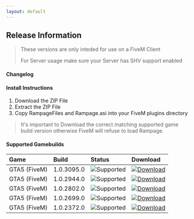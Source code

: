 ```yaml
---
layout: default
---
```


## Release Information

> These versions are only inteded for use on a FiveM Client
>
> For Server usage make sure your Server has SHV support enabled

#### Changelog


#### Install Instructions

1.  Download the ZIP File
2.  Extract the ZIP File
3.  Copy RampageFiles and Rampage.asi into your FiveM plugins directory

> It's important to Download the correct matching supported game build version otherwise FiveM will refuse to load Rampage.

#### Supported Gamebuilds

| Game         | Build             | Status| Download |
|:-------------|:------------------|:------|:---------|
| GTA5 (FiveM) | 1.0.3095.0        | ![Supported](https://img.shields.io/badge/Supported-brightgreen)  | [![Download](https://img.shields.io/badge/Download-white)]() |
| GTA5 (FiveM) | 1.0.2944.0        | ![Supported](https://img.shields.io/badge/Supported-brightgreen)  | [![Download](https://img.shields.io/badge/Download-white)](https://github.com/rampage-trainer/fivem/raw/main/archive/RampageFiveMb2944.zip) |
| GTA5 (FiveM) | 1.0.2802.0        | ![Supported](https://img.shields.io/badge/Supported-brightgreen)  | [![Download](https://img.shields.io/badge/Download-white)](https://github.com/rampage-trainer/fivem/raw/main/archive/RampageFiveMb2802.zip) |
| GTA5 (FiveM) | 1.0.2699.0        | ![Supported](https://img.shields.io/badge/Supported-brightgreen)  | [![Download](https://img.shields.io/badge/Download-white)](https://github.com/rampage-trainer/fivem/raw/main/archive/RampageFiveMb2699.zip) |
| GTA5 (FiveM) | 1.0.2372.0        | ![Supported](https://img.shields.io/badge/Supported-brightgreen)  | [![Download](https://img.shields.io/badge/Download-white)](https://github.com/rampage-trainer/fivem/raw/main/archive/RampageFiveMb2372.zip) |